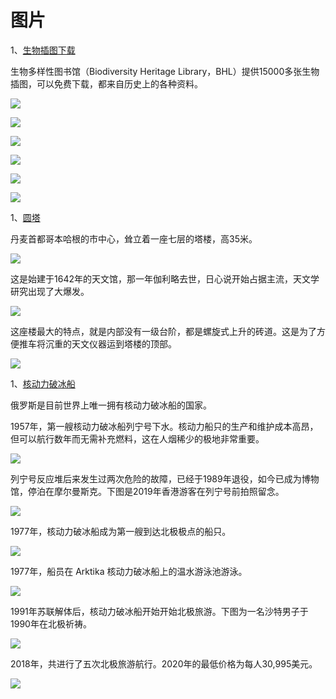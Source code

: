 # 图片

1、[生物插图下载](https://www.flickr.com/photos/biodivlibrary/)

生物多样性图书馆（Biodiversity Heritage Library，BHL）提供15000多张生物插图，可以免费下载，都来自历史上的各种资料。

![](https://www.wangbase.com/blogimg/asset/202002/bg2020021103.jpg)

![](https://www.wangbase.com/blogimg/asset/202002/bg2020021104.jpg)

![](https://www.wangbase.com/blogimg/asset/202002/bg2020021105.jpg)

![](https://www.wangbase.com/blogimg/asset/202002/bg2020021106.jpg)

![](https://www.wangbase.com/blogimg/asset/202002/bg2020021107.jpg)

![](https://www.wangbase.com/blogimg/asset/202002/bg2020021108.jpg)

1、[圆塔](https://en.wikipedia.org/wiki/Rundetaarn)

丹麦首都哥本哈根的市中心，耸立着一座七层的塔楼，高35米。

![](https://www.wangbase.com/blogimg/asset/202001/bg2020012601.jpg)

这是始建于1642年的天文馆，那一年伽利略去世，日心说开始占据主流，天文学研究出现了大爆发。

![](https://www.wangbase.com/blogimg/asset/202001/bg2020012602.jpg)

这座楼最大的特点，就是内部没有一级台阶，都是螺旋式上升的砖道。这是为了方便推车将沉重的天文仪器运到塔楼的顶部。

![](https://www.wangbase.com/blogimg/asset/202001/bg2020012603.jpg)

1、[核动力破冰船](https://www.rferl.org/a/the-story-of-russian-icebreaker-ships/30363257.html)

俄罗斯是目前世界上唯一拥有核动力破冰船的国家。

1957年，第一艘核动力破冰船列宁号下水。核动力船只的生产和维护成本高昂，但可以航行数年而无需补充燃料，这在人烟稀少的极地非常重要。

![](https://www.wangbase.com/blogimg/asset/202001/bg2020011502.jpg)

列宁号反应堆后来发生过两次危险的故障，已经于1989年退役，如今已成为博物馆，停泊在摩尔曼斯克。下图是2019年香港游客在列宁号前拍照留念。

![](https://www.wangbase.com/blogimg/asset/202001/bg2020011503.jpg)

1977年，核动力破冰船成为第一艘到达北极极点的船只。

![](https://www.wangbase.com/blogimg/asset/202001/bg2020011504.jpg)

1977年，船员在 Arktika 核动力破冰船上的温水游泳池游泳。

![](https://www.wangbase.com/blogimg/asset/202001/bg2020011505.jpg)

1991年苏联解体后，核动力破冰船开始开始北极旅游。下图为一名沙特男子于1990年在北极祈祷。

![](https://www.wangbase.com/blogimg/asset/202001/bg2020011507.jpg)

2018年，共进行了五次北极旅游航行。2020年的最低价格为每人30,995美元。

![](https://www.wangbase.com/blogimg/asset/202001/bg2020011506.jpg)
